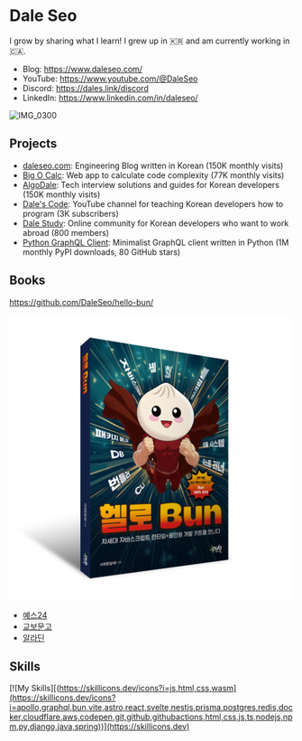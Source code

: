 # Dale Seo

I grow by sharing what I learn! I grew up in 🇰🇷 and am currently working in 🇨🇦.

- Blog: https://www.daleseo.com/
- YouTube: https://www.youtube.com/@DaleSeo
- Discord: https://dales.link/discord
- LinkedIn: https://www.linkedin.com/in/daleseo/

![IMG_0300](https://github.com/user-attachments/assets/597b7093-e757-4b8a-8cd5-293ceede7115)

## Projects

- [daleseo.com](https://www.daleseo.com/): Engineering Blog written in Korean (150K monthly visits)
- [Big O Calc](https://www.bigocalc.com/): Web app to calculate code complexity (77K monthly visits)
- [AlgoDale](https://www.algodale.com/): Tech interview solutions and guides for Korean developers (150K monthly visits)
- [Dale's Code](https://www.youtube.com/@DaleSeo): YouTube channel for teaching Korean developers how to program (3K subscribers)
- [Dale Study](https://www.dalestudy.com/): Online community for Korean developers who want to work abroad (800 members)
- [Python GraphQL Client](https://github.com/prodigyeducation/python-graphql-client): Minimalist GraphQL client written in Python (1M monthly PyPI downloads, 80 GitHub stars)

## Books

https://github.com/DaleSeo/hello-bun/

![Hello Bun](https://github.com/DaleSeo/hello-bun/raw/main/book.png)

- [예스24](https://www.yes24.com/Product/Goods/134021042)
- [교보문고](https://product.kyobobook.co.kr/detail/S000214450265)
- [알라딘](https://www.aladin.co.kr/shop/wproduct.aspx?ISBN=9791193926710)

## Skills

[![My Skills][(https://skillicons.dev/icons?i=js,html,css,wasm](https://skillicons.dev/icons?i=apollo,graphql,bun,vite,astro,react,svelte,nestjs,prisma,postgres,redis,docker,cloudflare,aws,codepen,git,github,githubactions,html,css,js,ts,nodejs,npm,py,django,java,spring))](https://skillicons.dev)

<!--
**DaleSeo/DaleSeo** is a ✨ _special_ ✨ repository because its `README.md` (this file) appears on your GitHub profile.

Here are some ideas to get you started:

- 🔭 I’m currently working on ...
- 🌱 I’m currently learning ...
- 👯 I’m looking to collaborate on ...
- 🤔 I’m looking for help with ...
- 💬 Ask me about ...
- 📫 How to reach me: ...
- 😄 Pronouns: ...
- ⚡ Fun fact: ...
-->
